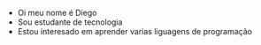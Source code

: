 - Oi meu nome é Diego 
- Sou estudante de tecnologia 
- Estou interesado em aprender varias liguagens de programação


